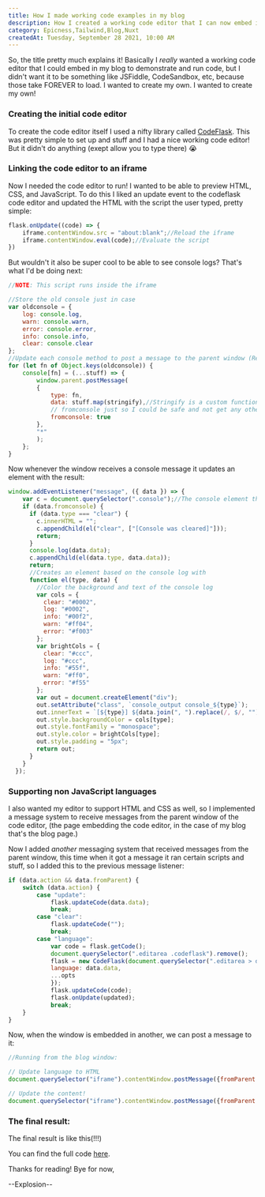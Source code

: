 ```yaml
---
title: How I made working code examples in my blog
description: How I created a working code editor that I can now embed in my blog to demonstrate and run code!
category: Epicness,Tailwind,Blog,Nuxt
createdAt: Tuesday, September 28 2021, 10:00 AM
---
```


So, the title pretty much explains it! Basically I _really_ wanted a working code editor that I could embed in my blog to demonstrate and run code, but I didn't want it to be something like JSFiddle, CodeSandbox, etc, because those take FOREVER to load. I wanted to create my own. I wanted to create my own!

### Creating the initial code editor
To create the code editor itself I used a nifty library called [CodeFlask](https://kazzkiq.github.io/CodeFlask/). This was pretty simple to set up and stuff and I had a nice working code editor! But it didn't do anything (exept allow you to type there) 😭

### Linking the code editor to an iframe
Now I needed the code editor to run! I wanted to be able to preview HTML, CSS, and JavaScript. To do this I liked an update event to the codeflask code editor and updated the HTML with the script the user typed, pretty simple:
```js
flask.onUpdate((code) => {
    iframe.contentWindow.src = "about:blank";//Reload the iframe
    iframe.contentWindow.eval(code);//Evaluate the script
})
```

But wouldn't it also be super cool to be able to see console logs? That's what I'd be doing next:

```js
//NOTE: This script runs inside the iframe

//Store the old console just in case
var oldconsole = {
    log: console.log,
    warn: console.warn,
    error: console.error,
    info: console.info,
    clear: console.clear
};
//Update each console method to post a message to the parent window (Remember, this is running in the iframe, so the parent window is the window with the code editor)
for (let fn of Object.keys(oldconsole)) {
    console[fn] = (...stuff) => {
        window.parent.postMessage(
        {
            type: fn,
            data: stuff.map(stringify),//Stringify is a custom function that uses JSON.stringify, but also supports HTMLElements, Functions and RegExps.
            // fromconsole just so I could be safe and not get any other messages.
            fromconsole: true
        },
        "*"
        );
    };
}
```

Now whenever the window receives a console message it updates an element with the result:
```js
window.addEventListener("message", ({ data }) => {
    var c = document.querySelector(".console");//The console element that shows the logs
    if (data.fromconsole) {
      if (data.type === "clear") {
        c.innerHTML = "";
        c.appendChild(el("clear", ["[Console was cleared]"]));
        return;
      }
      console.log(data.data);
      c.appendChild(el(data.type, data.data));
      return;
      //Creates an element based on the console log with 
      function el(type, data) {
        //Color the background and text of the console log
        var cols = {
          clear: "#0002",
          log: "#0002",
          info: "#00f2",
          warn: "#ff04",
          error: "#f003"
        };
        var brightCols = {
          clear: "#ccc",
          log: "#ccc",
          info: "#55f",
          warn: "#ff0",
          error: "#f55"
        };
        var out = document.createElement("div");
        out.setAttribute("class", `console_output console_${type}`);
        out.innerText = `[${type}] ${data.join(", ").replace(/, $/, "")}`;
        out.style.backgroundColor = cols[type];
        out.style.fontFamily = "monospace";
        out.style.color = brightCols[type];
        out.style.padding = "5px";
        return out;
      }
    }
  });
```

### Supporting non JavaScript languages
I also wanted my editor to support HTML and CSS as well, so I implemented a message system to receive messages from the parent window of the code editor, (the page embedding the code editor, in the case of my blog that's the blog page.)

Now I added _another_ messaging system that received messages from the parent window, this time when it got a message it ran certain scripts and stuff, so I added this to the previous message listener:
```js
if (data.action && data.fromParent) {
    switch (data.action) {
        case "update":
            flask.updateCode(data.data);
            break;
        case "clear":
            flask.updateCode("");
            break;
        case "language":
            var code = flask.getCode();
            document.querySelector(".editarea .codeflask").remove();
            flask = new CodeFlask(document.querySelector(".editarea > div"), {
            language: data.data,
            ...opts
            });
            flask.updateCode(code);
            flask.onUpdate(updated);
            break;
    }
}
``` 
Now, when the window is embedded in another, we can post a message to it:
```js
//Running from the blog window:

// Update language to HTML
document.querySelector("iframe").contentWindow.postMessage({fromParent: true, action: "language", data: "html"});

// Update the content!
document.querySelector("iframe").contentWindow.postMessage({fromParent: true, action: "update", data: "<h1>Hello world</h1>"});
```

### The final result:
The final result is like this(!!!)

<CodeEditor language="js" code="console.log('This is my code editor!');__BREAK____BREAK__console.info('Try typing stuff in it, it updates in real time!');__BREAK__document.write('<button>Click me!</button>');__BREAK__document.querySelector('button').onclick = () => alert('You clicked it!');" class="standout h-96"></CodeEditor>

You can find the full code [here](https://codesandbox.io/s/dark-dust-yj639).

Thanks for reading! Bye for now,

--Explosion--